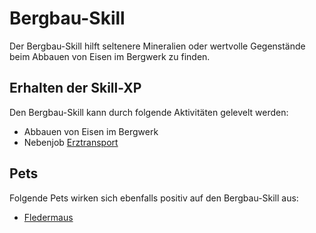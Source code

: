# Bergbau-Skill 

Der Bergbau-Skill hilft seltenere Mineralien oder wertvolle Gegenstände beim Abbauen von Eisen im Bergwerk zu finden.

## Erhalten der Skill-XP 
Den Bergbau-Skill kann durch folgende Aktivitäten gelevelt werden:

* Abbauen von Eisen im Bergwerk
* Nebenjob [Erztransport](../../pages/nebenjobs/erztransport.md)

## Pets 
Folgende Pets wirken sich ebenfalls positiv auf den Bergbau-Skill aus:

* [Fledermaus](../../pages/pets/fledermaus.md)
